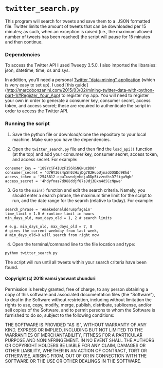 # `twitter_search.py`

This program will search for tweets and save them to a .JSON formatted file. Twitter limits the amount of tweets that can be downloaded per 15 minutes; as such, when an exception is raised (i.e., the maximum allowed number of tweets has been reached) the script will pause for 15 minutes and then continue.


### Dependencies

To access the Twitter API I used Tweepy 3.5.0.  I also imported the libaraies: json, datetime, time, os and sys.

In addition, you'll need a personal [Twitter "data-mining" application](https://apps.twitter.com/) (which is very easy to set up). I used [this guide] (http://marcobonzanini.com/2015/03/02/mining-twitter-data-with-python-part-1/#Register_Your_App) to register my app. You will need to register your own in order to generate a consumer key, consumer secret, access token, and access secret; these are required to authenticate the script in order to access the Twitter API.


### Running the script

1) Save the python file or download/clone the repository to your local machine.  Make sure you have the dependencies.

2) Open the `twitter_search.py` file and then find the `load_api()` function (at the top) and add your consumer key, consumer secret, access token, and access secret.  For example:
```
consumer_key = '189YcjF4IUzF156RGNGNucDD8'
consumer_secret = 'd7HY36s4pSh03HxjDg782HupUjmzdOOSDd98hd'
access_token = '2543812-cpaIuwndjvbdjaDDp5izzndhsD7figa9gb'
access_secret = '4hdyfnas7d988ddjf87sJdj3Dxn4d5CcNpwe'
```

3) Go to the `main()` function and edit the search criteria. Namely, you should enter a search phrase, the maximum time limit for the script to run, and the date range for the search (relative to today). For example:
```
search_phrase = '#makedonalddrumpfagain'
time_limit = 1.0 # runtime limit in hours
min_days_old, max_days_old = 1, 2 # search limits

# e.g. min_days_old, max_days_old = 7, 8
# gives the current weekday from last week,
# min_days_old=0 will search from right now
```

4) Open the terminal/command line to the file location and type: 
```
python twitter_search.py
```
The script will run until all tweets within your search criteria have been found.


#### Copyright (c) 2018 vamsi yaswant chunduri
Permission is hereby granted, free of charge, to any person obtaining a copy of this software and associated documentation files (the "Software"), to deal in the Software without restriction, including without limitation the rights to use, copy, modify, merge, publish, distribute, sublicense, and/or sell copies of the Software, and to permit persons to whom the Software is furnished to do so, subject to the following conditions:

THE SOFTWARE IS PROVIDED "AS IS", WITHOUT WARRANTY OF ANY KIND, EXPRESS OR IMPLIED, INCLUDING BUT NOT LIMITED TO THE WARRANTIES OF MERCHANTABILITY, FITNESS FOR A PARTICULAR PURPOSE AND NONINFRINGEMENT. IN NO EVENT SHALL THE AUTHORS OR COPYRIGHT HOLDERS BE LIABLE FOR ANY CLAIM, DAMAGES OR OTHER LIABILITY, WHETHER IN AN ACTION OF CONTRACT, TORT OR OTHERWISE, ARISING FROM, OUT OF OR IN CONNECTION WITH THE SOFTWARE OR THE USE OR OTHER DEALINGS IN THE SOFTWARE.
